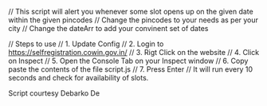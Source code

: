 // This script will alert you whenever some slot opens up on the given date within the given pincodes
// Change the pincodes to your needs as per your city
// Change the dateArr to add your convinent set of dates


// Steps to use
// 1. Update Config
// 2. Login to https://selfregistration.cowin.gov.in/
// 3. Rigt Click on the website
// 4. Click on Inspect
// 5. Open the Console Tab on your Inspect window
// 6. Copy paste the contents of the file script.js
// 7. Press Enter
// It will run every 10 seconds and check for availability of slots.

Script courtesy Debarko De
